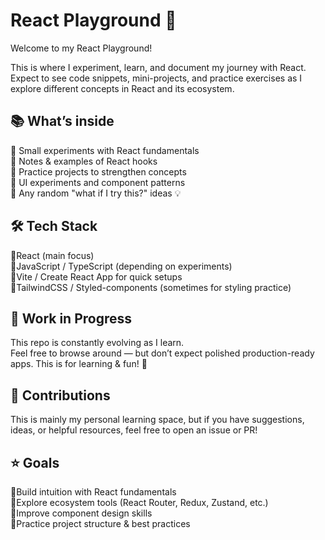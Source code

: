 # React Playground 🚀
Welcome to my React Playground!

This is where I experiment, learn, and document my journey with React.  
Expect to see code snippets, mini-projects, and practice exercises as I explore different concepts in React and its ecosystem.

## 📚 What’s inside
🔹 Small experiments with React fundamentals  
🔹 Notes & examples of React hooks  
🔹 Practice projects to strengthen concepts  
🔹 UI experiments and component patterns  
🔹 Any random "what if I try this?" ideas 💡

## 🛠️ Tech Stack
🔹React (main focus)  
🔹JavaScript / TypeScript (depending on experiments)  
🔹Vite / Create React App for quick setups  
🔹TailwindCSS / Styled-components (sometimes for styling practice)

## 🚧 Work in Progress
This repo is constantly evolving as I learn.  
Feel free to browse around — but don’t expect polished production-ready apps. This is for learning & fun! 🎉

## 🤝 Contributions
This is mainly my personal learning space, but if you have suggestions, ideas, or helpful resources, feel free to open an issue or PR!

## ⭐ Goals
🔹Build intuition with React fundamentals  
🔹Explore ecosystem tools (React Router, Redux, Zustand, etc.)  
🔹Improve component design skills  
🔹Practice project structure & best practices